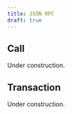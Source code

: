 ```yaml
---
title: JSON RPC
draft: true
---
```


## Call

Under construction.

## Transaction

Under construction.